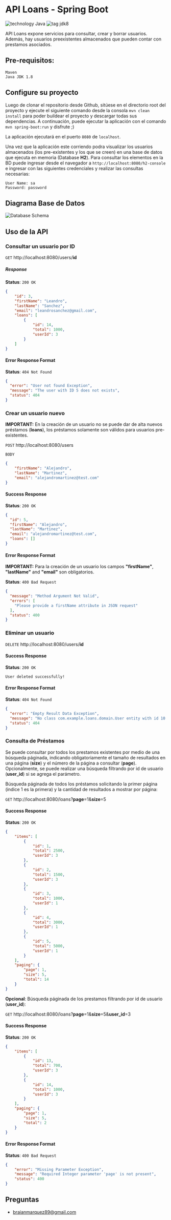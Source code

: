 # API Loans - Spring Boot 
![technology Java](https://img.shields.io/badge/technology-java-blue.svg)
![tag jdk8](https://img.shields.io/badge/tag-jdk8-orange.svg)

API Loans expone servicios para consultar, crear y borrar usuarios. 
Además, hay usuarios preexistentes almacenados que pueden contar con prestamos asociados.

## Pre-requisitos:

    Maven
    Java JDK 1.8

## Configure su proyecto
Luego de clonar el repositorio desde Github, sitúese en el directorio root del proyecto 
y ejecute el siguiente comando desde la consola `mvn clean install` para poder buildear el proyecto y descargar todas sus dependencias.
A continuación, puede ejecutar la aplicación con el comando `mvn spring-boot:run` y disfrute ;)

La aplicación ejecutará en el puerto `8080` de `localhost`.

Una vez que la aplicación este corriendo podra visualizar los usuarios almacenados 
(los pre-existentes y los que se creen) en una base de datos que ejecuta en memoria (Database **H2**).
Para consultar los elementos en la BD puede ingresar desde el navegador a `http://localhost:8080/h2-console` 
e ingresar con las siguientes credenciales y realizar las consultas necesarias:
```
User Name: sa 
Password: password
```
## Diagrama Base de Datos

![Database Schema](https://github.com/bmarquezchesko/loans/blob/main/src/main/resources/files/H2%20DB.png)

## Uso de la API

### Consultar un usuario por ID

`GET` http://<i></i>localhost:8080/users/**id**

##### Response
**Status**: `200 OK`
```json
{
    "id": 3,
    "firstName": "Leandro",
    "lastName": "Sanchez",
    "email": "leandrosanchez@gmail.com",
    "loans": [
        {
            "id": 14,
            "total": 1000,
            "userId": 3
        }
    ]
}
```
#### Error Response Format
**Status**: `404 Not Found`
```json
{
  "error": "User not found Exception",
  "message": "The user with ID 5 does not exists",
  "status": 404
}
```

### Crear un usuario nuevo
**IMPORTANT:** En la creación de un usuario no se puede dar de alta nuevos préstamos (**loans**), 
los préstamos solamente son válidos para usuarios pre-existentes.

`POST` http://<i></i>localhost:8080/users

`BODY`
```json
{
    "firstName": "Alejandro",
    "lastName": "Martinez",
    "email": "alejandromartinez@test.com"
}
```

#### Success Response
**Status**: `200 OK`
```json
{
  "id": 5,
  "firstName": "Alejandro",
  "lastName": "Martinez",
  "email": "alejandromartinez@test.com",
  "loans": []
}
```
#### Error Response Format
**IMPORTANT:** 
Para la creación de un usuario los campos **"firstName"**, **"lastName"** and **"email"** son obligatorios.

**Status**: `400 Bad Request`
```json
{
  "message": "Method Argument Not Valid",
  "errors": [
    "Please provide a firstName attribute in JSON request"
  ],
  "status": 400
}
```

### Eliminar un usuario

`DELETE` http://<i></i>localhost:8080/users/**id**

#### Success Response
**Status**: `200 OK`
```
User deleted successfully!
```
#### Error Response Format

**Status**: `404 Not Found`
```json
{
  "error": "Empty Result Data Exception",
  "message": "No class com.example.loans.domain.User entity with id 10 exists!",
  "status": 404
}
```

### Consulta de Préstamos 

Se puede consultar por todos los prestamos existentes por medio de una búsqueda páginada, 
indicando obligatoriamente el tamaño de resultados en una página (**size**) y el número de la página a consultar (**page**).
Opcionalmente, se puede realizar una búsqueda filtrando por id de usuario (**user_id**) si se agrega el parámetro.

Búsqueda páginada de todos los préstamos solicitando la primer página (índice 1 es la primera)
y la cantidad de resultados a mostrar por página:

`GET` http://<i></i>localhost:8080/loans?**page**=1&**size**=5

#### Success Response
**Status**: `200 OK`
```json
{
    "items": [
        {
            "id": 1,
            "total": 2500,
            "userId": 3
        },
        {
            "id": 2,
            "total": 1500,
            "userId": 3
        },
        {
            "id": 3,
            "total": 1000,
            "userId": 1
        },
        {
            "id": 4,
            "total": 3000,
            "userId": 1
        },
        {
            "id": 5,
            "total": 5000,
            "userId": 1
        }
    ],
    "paging": {
        "page": 1,
        "size": 5,
        "total": 14
    }
}
```

**Opcional**: Búsqueda páginada de los prestamos filtrando por id de usuario (**user_id**):

`GET` http://<i></i>localhost:8080/loans?**page**=1&**size**=5&**user_id**=3

#### Success Response
**Status**: `200 OK`
```json
{
    "items": [
        {
            "id": 13,
            "total": 700,
            "userId": 3
        },
        {
            "id": 14,
            "total": 1000,
            "userId": 3
        }
    ],
    "paging": {
        "page": 1,
        "size": 5,
        "total": 2
    }
}
```

#### Error Response Format
**Status**: `400 Bad Request`
```json
{
    "error": "Missing Parameter Exception",
    "message": "Required Integer parameter 'page' is not present",
    "status": 400
}
```

## Preguntas
* [braianmarquez89@gmail.com](mailto:braianmarquez89@gmail.com)







